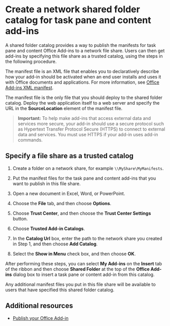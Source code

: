 
# Create a network shared folder catalog for task pane and content add-ins


A shared folder catalog provides a way to publish the manifests for task pane and content Office Add-ins to a network file share. Users can then get add-ins by specifying this file share as a trusted catalog, using the steps in the following procedure.

The manifest file is an XML file that enables you to declaratively describe how your add-in should be activated when an end user installs and uses it with Office documents and applications. For more information, see [Office Add-ins XML manifest](../../docs/overview/add-in-manifests.md).

The manifest file is the only file that you should deploy to the shared folder catalog. Deploy the web application itself to a web server and specify the URL in the  **SourceLocation** element of the manifest file.

 >**Important:**  To help make add-ins that access external data and services more secure, your add-in should use a secure protocol such as Hypertext Transfer Protocol Secure (HTTPS) to connect to external data and services. You must use HTTPS if your add-in uses add-in commands.


## Specify a file share as a trusted catalog


1. Create a folder on a network share, for example  `\\MyShare\MyManifests`.
    
2. Put the manifest files for the task pane and content add-ins that you want to publish in this file share.
    
3. Open a new document in Excel, Word, or PowerPoint.
    
4. Choose the  **File** tab, and then choose **Options**.
    
5. Choose  **Trust Center**, and then choose the  **Trust Center Settings** button.
    
6. Choose  **Trusted Add-in Catalogs**.
    
7. In the  **Catalog Url** box, enter the path to the network share you created in Step 1, and then choose **Add Catalog**.
    
8. Select the  **Show in Menu** check box, and then choose **OK**.
    
After performing these steps, you can select  **My Add-ins** on the **Insert** tab of the ribbon and then choose **Shared Folder** at the top of the **Office Add-ins** dialog box to insert a task pane or content add-in from this catalog.

Any additional manifest files you put in this file share will be available to users that have specified this shared folder catalog.


## Additional resources



- [Publish your Office Add-in](../publish/publish.md)
    
